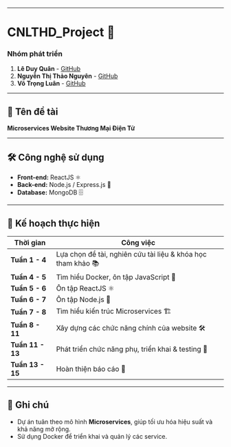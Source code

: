 
---

# **CNLTHD_Project** 🚀  
### **Nhóm phát triển**  
1. **Lê Duy Quân** - [GitHub](https://github.com/LeDuyQuan1911/leduyquan.github.io/tree/gh-pages)  
2. **Nguyễn Thị Thảo Nguyên** - [GitHub](https://github.com/ThaoNguyen157/nguynt.github.io/tree/gh-pages)  
3. **Võ Trọng Luân** - [GitHub](https://github.com/trongluan23/Luan.github.io/tree/gh-pages)  

---

## 📌 **Tên đề tài**  
**Microservices Website Thương Mại Điện Tử**  

---

## 🛠 **Công nghệ sử dụng**  
- **Front-end:** ReactJS ⚛️  
- **Back-end:** Node.js / Express.js 🚀  
- **Database:** MongoDB 🗄  

---

## 📅 **Kế hoạch thực hiện**  

| **Thời gian** | **Công việc** |
|--------------|--------------|
| **Tuần 1 - 4** | Lựa chọn đề tài, nghiên cứu tài liệu & khóa học tham khảo 📚 |
| **Tuần 4 - 5** | Tìm hiểu Docker, ôn tập JavaScript 🐳 |
| **Tuần 5 - 6** | Ôn tập ReactJS ⚛️ |
| **Tuần 6 - 7** | Ôn tập Node.js 🚀 |
| **Tuần 7 - 8** | Tìm hiểu kiến trúc Microservices 🏗 |
| **Tuần 8 - 11** | Xây dựng các chức năng chính của website 🛠 |
| **Tuần 11 - 13** | Phát triển chức năng phụ, triển khai & testing 🧪 |
| **Tuần 13 - 15** | Hoàn thiện báo cáo 📑 |

---

## 📢 **Ghi chú**  
- Dự án tuân theo mô hình **Microservices**, giúp tối ưu hóa hiệu suất và khả năng mở rộng.  
- Sử dụng Docker để triển khai và quản lý các service.  

